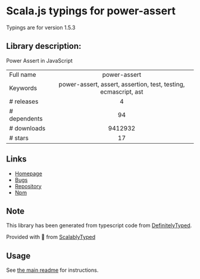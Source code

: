 
# Scala.js typings for power-assert

Typings are for version 1.5.3

## Library description:
Power Assert in JavaScript

|                    |                 |
| ------------------ | :-------------: |
| Full name          | power-assert |
| Keywords           | power-assert, assert, assertion, test, testing, ecmascript, ast |
| # releases         | 4 |
| # dependents       | 94 |
| # downloads        | 9412932 |
| # stars            | 17 |

## Links
- [Homepage](https://github.com/power-assert-js/power-assert)
- [Bugs](https://github.com/power-assert-js/power-assert/issues)
- [Repository](https://github.com/power-assert-js/power-assert)
- [Npm](https://www.npmjs.com/package/power-assert)
    


## Note
This library has been generated from typescript code from [DefinitelyTyped](https://definitelytyped.org).

Provided with :purple_heart: from [ScalablyTyped](https://github.com/oyvindberg/ScalablyTyped)

## Usage
See [the main readme](../../readme.md) for instructions.


